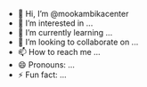 - 👋 Hi, I’m @mookambikacenter
- 👀 I’m interested in ...
- 🌱 I’m currently learning ...
- 💞️ I’m looking to collaborate on ...
- 📫 How to reach me ...
- 😄 Pronouns: ...
- ⚡ Fun fact: ...

<!---
mookambikacenter/mookambikacenter is a ✨ special ✨ repository because its `README.md` (this file) appears on your GitHub profile.
You can click the Preview link to take a look at your changes.
--->
